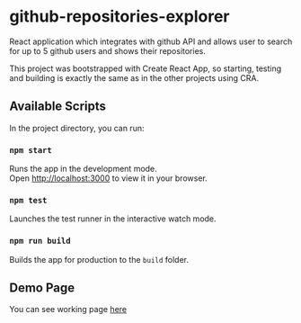 # github-repositories-explorer
React application which integrates with github API and allows user to search for up to 5 github users and shows their repositories.

This project was bootstrapped with Create React App, so starting, testing and building is exactly the same as in the other projects using CRA.

## Available Scripts

In the project directory, you can run:

### `npm start`

Runs the app in the development mode.\
Open [http://localhost:3000](http://localhost:3000) to view it in your browser.

### `npm test`

Launches the test runner in the interactive watch mode.

### `npm run build`

Builds the app for production to the `build` folder.

## Demo Page

You can see working page [here](https://github-repositories-explorer-2rqcisd5i-marcinkropiewnicki.vercel.app/)
